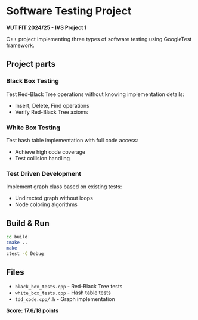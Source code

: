 # Software Testing Project
**VUT FIT 2024/25 - IVS Project 1**

C++ project implementing three types of software testing using GoogleTest framework.

## Project parts

### Black Box Testing
Test Red-Black Tree operations without knowing implementation details:
- Insert, Delete, Find operations
- Verify Red-Black Tree axioms

### White Box Testing  
Test hash table implementation with full code access:
- Achieve high code coverage
- Test collision handling

### Test Driven Development
Implement graph class based on existing tests:
- Undirected graph without loops
- Node coloring algorithms

## Build & Run
```bash
cd build
cmake ..
make
ctest -C Debug
```

## Files
- `black_box_tests.cpp` - Red-Black Tree tests
- `white_box_tests.cpp` - Hash table tests  
- `tdd_code.cpp/.h` - Graph implementation

**Score: 17.6/18 points**
